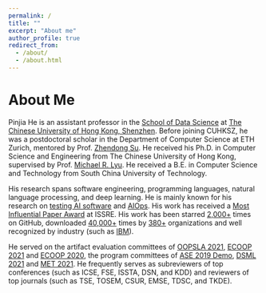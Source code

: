 ```yaml
---
permalink: /
title: ""
excerpt: "About me"
author_profile: true
redirect_from: 
  - /about/
  - /about.html
---
```


About Me
======
Pinjia He is an assistant professor in the [School of Data Science](https://sds.cuhk.edu.cn/en) at [The Chinese University of Hong Kong, Shenzhen](https://www.cuhk.edu.cn/en). Before joining CUHKSZ, he was a postdoctoral scholar in the Department of Computer Science at ETH Zurich, mentored by Prof. [Zhendong Su](http://web.cs.ucdavis.edu/~su/). He received his Ph.D. in Computer Science and Engineering from The Chinese University of Hong Kong, supervised by Prof. [Michael R. Lyu](https://www.cse.cuhk.edu.hk/lyu/home). He received a B.E. in Computer Science and Technology from South China University of Technology.

His research spans software engineering, programming languages, natural language processing, and deep learning. He is mainly known for his research on [testing AI software](https://github.com/RobustNLP) and [AIOps](https://github.com/logpai).  His work has received a [Most Influential Paper Award](https://2021.issre.net/node/33) at ISSRE. His work has been starred [2,000+](https://github.com/logpai) times on GitHub, downloaded [40,000+](https://zenodo.org/record/3227177#.YNisIDb7S-a) times by [380+](https://github.com/logpai/loghub/wiki/Loghub) organizations and well recognized by industry (such as [IBM](https://developer.ibm.com/blogs/how-mining-log-templates-can-help-ai-ops-in-cloud-scale-data-centers/)).

He served on the artifact evaluation committees of [OOPSLA 2021](https://2021.splashcon.org/track/splash-2021-Artifacts), [ECOOP 2021](https://2021.ecoop.org/committee/ecoop-2021-ecoop-artifacts-artifact-evaluation-committee) and [ECOOP 2020](https://2020.ecoop.org/committee/ecoop-2020-artifacts-artifact-evaluation-committee), the program committees of [ASE 2019 Demo](https://2019.ase-conferences.org/track/ase-2019-Demonstrations?track=ASE%20Demonstrations), [DSML 2021](https://dependablesecureml.github.io/) and [MET 2021](http://metwiki.net/MET21/index.html). He frequently serves as subreviewers of top conferences (such as ICSE, FSE, ISSTA, DSN, and KDD) and reviewers of top journals (such as TSE, TOSEM, CSUR, EMSE, TDSC, and TKDE).
